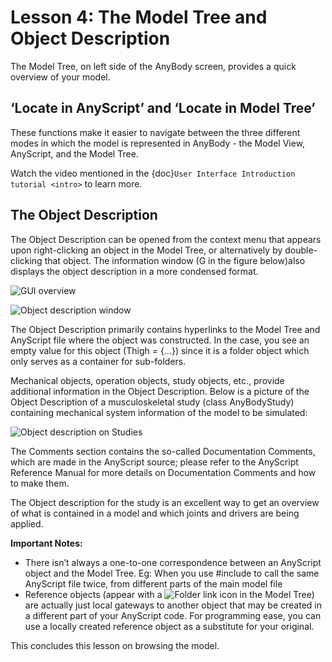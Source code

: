 # Lesson 4: The Model Tree and Object Description

The Model Tree, on left side of the AnyBody screen, provides a quick
overview of your model.

## ‘Locate in AnyScript’ and ‘Locate in Model Tree’

These functions make it easier to navigate between the three different
modes in which the model is represented in AnyBody - the Model View,
AnyScript, and the Model Tree.

Watch the video mentioned in the {doc}`User Interface Introduction tutorial <intro>` to learn more.

## The Object Description

The Object Description can be opened from the context menu that appears
upon right-clicking an object in the Model Tree, or alternatively by
double-clicking that object. The information window (G in the figure
below)also displays the object description in a more condensed format.

![GUI overview](_static/lesson4/image1.png)

![Object description window](_static/lesson4/image2.png)

The Object Description primarily contains hyperlinks to the Model Tree
and AnyScript file where the object was constructed. In the case, you
see an empty value for this object (Thigh = {…}) since it is a folder
object which only serves as a container for sub-folders.

Mechanical objects, operation objects, study objects, etc., provide
additional information in the Object Description. Below is a picture of
the Object Description of a musculoskeletal study (class AnyBodyStudy)
containing mechanical system information of the model to be simulated:

![Object description on Studies](_static/lesson4/image3.png)

The Comments section contains the so-called Documentation Comments,
which are made in the AnyScript source; please refer to the AnyScript
Reference Manual for more details on Documentation Comments and how to
make them.

The Object description for the study is an excellent way to get an
overview of what is contained in a model and which joints and drivers
are being applied.

**Important Notes:**

- There isn’t always a one-to-one correspondence between an AnyScript
  object and the Model Tree. Eg: When you use #include to call the same
  AnyScript file twice, from different parts of the main model file
- Reference objects (appear with a ![Folder link icon](_static/lesson4/image4.png) in the Model
  Tree) are actually just local gateways to another object that may be
  created in a different part of your AnyScript code. For programming
  ease, you can use a locally created reference object as a substitute
  for your original.

This concludes this lesson on browsing the model.

